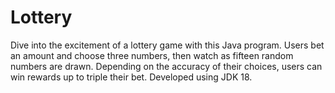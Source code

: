 # Lottery
Dive into the excitement of a lottery game with this Java program. Users bet an amount and choose three numbers, then watch as fifteen random numbers are drawn. Depending on the accuracy of their choices, users can win rewards up to triple their bet. Developed using JDK 18.
